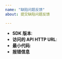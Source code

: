 ```yaml
---
name: "缺陷问题反馈"
about: 提交缺陷问题反馈

---
```


<!--
感谢提交问题反馈。
请提供尽量全面的信息协助问题定位修复。
可开启日志 Debug 模式（开发阶段），看更多的日志，有利于排查问题

SDK 版本：使用的 SDK 版本，请确定版本是最新的
访问的 API HTTP URL：问题发生时工作所在的调用的 API
最小代码：如果可能，请提供一份最小问题复现代码
报错信息：SDK 反馈的错误信息（含：Request id），非自身业务的错误

-->

* **SDK 版本**:
* **访问的 API HTTP URL**:
* **最小代码**:
* **报错信息**

<!-- 请提供其他可能协助问题定位的信息 -->
